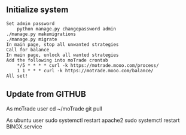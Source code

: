 
## Initialize system
```
Set admin password
    python manage.py changepassword admin
./manage.py makemigrations
./manage.py migrate
In main page, stop all unwanted strategies
Call for balance
In main page, unlock all wanted strategies
Add the following into moTrade crontab
    */5 * * * * curl -k https://motrade.mooo.com/process/
    1 1 * * * curl -k https://motrade.mooo.com/balance/
All set!
```

## Update from GITHUB

As moTrade user
    cd ~/moTrade
    git pull


As ubuntu user
    sudo systemctl restart apache2
    sudo systemctl restart BINGX.service
